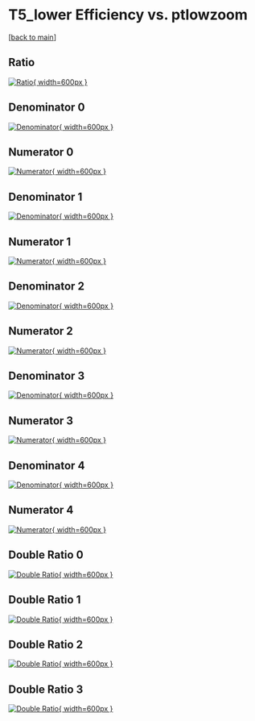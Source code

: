 # T5_lower Efficiency vs. ptlowzoom

[[back to main](./)]



## Ratio

[![Ratio](../mtv/var/T5_lower_loweta_11_-1_eff_ptlowzoom.png){ width=600px }](../mtv/var/T5_lower_loweta_11_-1_eff_ptlowzoom.pdf)

## Denominator 0

[![Denominator](../mtv/den/T5_lower_loweta_11_-1_eff_ptlowzoom_den0.png){ width=600px }](../mtv/den/T5_lower_loweta_11_-1_eff_ptlowzoom_den0.pdf)

## Numerator 0

[![Numerator](../mtv/num/T5_lower_loweta_11_-1_eff_ptlowzoom_num0.png){ width=600px }](../mtv/num/T5_lower_loweta_11_-1_eff_ptlowzoom_num0.pdf)

## Denominator 1

[![Denominator](../mtv/den/T5_lower_loweta_11_-1_eff_ptlowzoom_den1.png){ width=600px }](../mtv/den/T5_lower_loweta_11_-1_eff_ptlowzoom_den1.pdf)

## Numerator 1

[![Numerator](../mtv/num/T5_lower_loweta_11_-1_eff_ptlowzoom_num1.png){ width=600px }](../mtv/num/T5_lower_loweta_11_-1_eff_ptlowzoom_num1.pdf)

## Denominator 2

[![Denominator](../mtv/den/T5_lower_loweta_11_-1_eff_ptlowzoom_den2.png){ width=600px }](../mtv/den/T5_lower_loweta_11_-1_eff_ptlowzoom_den2.pdf)

## Numerator 2

[![Numerator](../mtv/num/T5_lower_loweta_11_-1_eff_ptlowzoom_num2.png){ width=600px }](../mtv/num/T5_lower_loweta_11_-1_eff_ptlowzoom_num2.pdf)

## Denominator 3

[![Denominator](../mtv/den/T5_lower_loweta_11_-1_eff_ptlowzoom_den3.png){ width=600px }](../mtv/den/T5_lower_loweta_11_-1_eff_ptlowzoom_den3.pdf)

## Numerator 3

[![Numerator](../mtv/num/T5_lower_loweta_11_-1_eff_ptlowzoom_num3.png){ width=600px }](../mtv/num/T5_lower_loweta_11_-1_eff_ptlowzoom_num3.pdf)

## Denominator 4

[![Denominator](../mtv/den/T5_lower_loweta_11_-1_eff_ptlowzoom_den4.png){ width=600px }](../mtv/den/T5_lower_loweta_11_-1_eff_ptlowzoom_den4.pdf)

## Numerator 4

[![Numerator](../mtv/num/T5_lower_loweta_11_-1_eff_ptlowzoom_num4.png){ width=600px }](../mtv/num/T5_lower_loweta_11_-1_eff_ptlowzoom_num4.pdf)

## Double Ratio 0

[![Double Ratio](../mtv/ratio/T5_lower_loweta_11_-1_eff_ptlowzoom_ratio0.png){ width=600px }](../mtv/ratio/T5_lower_loweta_11_-1_eff_ptlowzoom_ratio0.pdf)

## Double Ratio 1

[![Double Ratio](../mtv/ratio/T5_lower_loweta_11_-1_eff_ptlowzoom_ratio1.png){ width=600px }](../mtv/ratio/T5_lower_loweta_11_-1_eff_ptlowzoom_ratio1.pdf)

## Double Ratio 2

[![Double Ratio](../mtv/ratio/T5_lower_loweta_11_-1_eff_ptlowzoom_ratio2.png){ width=600px }](../mtv/ratio/T5_lower_loweta_11_-1_eff_ptlowzoom_ratio2.pdf)

## Double Ratio 3

[![Double Ratio](../mtv/ratio/T5_lower_loweta_11_-1_eff_ptlowzoom_ratio3.png){ width=600px }](../mtv/ratio/T5_lower_loweta_11_-1_eff_ptlowzoom_ratio3.pdf)

